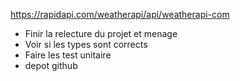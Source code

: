 https://rapidapi.com/weatherapi/api/weatherapi-com


- Finir la relecture du projet et menage
- Voir si les types sont corrects
- Faire les test unitaire
- depot github
